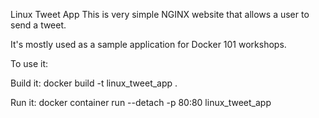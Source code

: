 Linux Tweet App
This is very simple NGINX website that allows a user to send a tweet.

It's mostly used as a sample application for Docker 101 workshops.

To use it:

Build it: docker build -t linux_tweet_app .

Run it: docker container run --detach -p 80:80 linux_tweet_app

